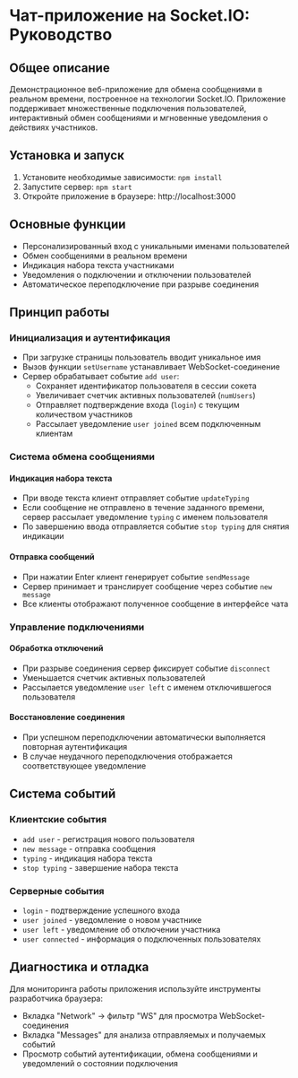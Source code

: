 # Чат-приложение на Socket.IO: Руководство

## Общее описание
Демонстрационное веб-приложение для обмена сообщениями в реальном времени, построенное на технологии Socket.IO. Приложение поддерживает множественные подключения пользователей, интерактивный обмен сообщениями и мгновенные уведомления о действиях участников.

## Установка и запуск
1. Установите необходимые зависимости: `npm install`
2. Запустите сервер: `npm start`
3. Откройте приложение в браузере: http://localhost:3000

## Основные функции
- Персонализированный вход с уникальными именами пользователей
- Обмен сообщениями в реальном времени
- Индикация набора текста участниками
- Уведомления о подключении и отключении пользователей
- Автоматическое переподключение при разрыве соединения

## Принцип работы

### Инициализация и аутентификация
- При загрузке страницы пользователь вводит уникальное имя
- Вызов функции `setUsername` устанавливает WebSocket-соединение
- Сервер обрабатывает событие `add user`:
    - Сохраняет идентификатор пользователя в сессии сокета
    - Увеличивает счетчик активных пользователей (`numUsers`)
    - Отправляет подтверждение входа (`login`) с текущим количеством участников
    - Рассылает уведомление `user joined` всем подключенным клиентам

### Система обмена сообщениями

#### Индикация набора текста
- При вводе текста клиент отправляет событие `updateTyping`
- Если сообщение не отправлено в течение заданного времени, сервер рассылает уведомление `typing` с именем пользователя
- По завершению ввода отправляется событие `stop typing` для снятия индикации

#### Отправка сообщений
- При нажатии Enter клиент генерирует событие `sendMessage`
- Сервер принимает и транслирует сообщение через событие `new message`
- Все клиенты отображают полученное сообщение в интерфейсе чата

### Управление подключениями

#### Обработка отключений
- При разрыве соединения сервер фиксирует событие `disconnect`
- Уменьшается счетчик активных пользователей
- Рассылается уведомление `user left` с именем отключившегося пользователя

#### Восстановление соединения
- При успешном переподключении автоматически выполняется повторная аутентификация
- В случае неудачного переподключения отображается соответствующее уведомление

## Система событий

### Клиентские события
- `add user` - регистрация нового пользователя
- `new message` - отправка сообщения
- `typing` - индикация набора текста
- `stop typing` - завершение набора текста

### Серверные события
- `login` - подтверждение успешного входа
- `user joined` - уведомление о новом участнике
- `user left` - уведомление об отключении участника
- `user connected` - информация о подключенных пользователях

## Диагностика и отладка
Для мониторинга работы приложения используйте инструменты разработчика браузера:
- Вкладка "Network" → фильтр "WS" для просмотра WebSocket-соединения
- Вкладка "Messages" для анализа отправляемых и получаемых событий
- Просмотр событий аутентификации, обмена сообщениями и уведомлений о состоянии подключения
